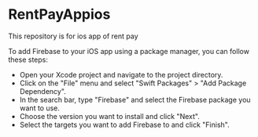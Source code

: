 # RentPayAppios
This repository is for ios app of rent pay

To add Firebase to your iOS app using a package manager, you can follow these steps:

- Open your Xcode project and navigate to the project directory.
- Click on the "File" menu and select "Swift Packages" > "Add Package Dependency".
- In the search bar, type "Firebase" and select the Firebase package you want to use.
- Choose the version you want to install and click "Next".
- Select the targets you want to add Firebase to and click "Finish".
